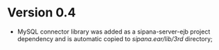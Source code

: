 # Version 0.4 #

  * MySQL connector library was added as a sipana-server-ejb project dependency and is automatic copied to _sipana.ear/lib/3rd_ directory;